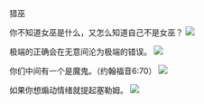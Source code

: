 猎巫

你不知道女巫是什么，又怎么知道自己不是女巫？
![](https://wx1.sinaimg.cn/large/006GhcT7ly1gg9eupf16tj30b30b4wf7.jpg)

极端的正确会在无意间沦为极端的错误。
![](https://wx3.sinaimg.cn/large/006GhcT7ly1gg9eupry8ij30b40b4wf1.jpg)

你们中间有一个是魔鬼。（约翰福音6:70）
![](https://wx2.sinaimg.cn/large/006GhcT7ly1gg9euqipoqj30b30b4t9a.jpg)

如果你想煽动情绪就提起塞勒姆。
![](https://wx3.sinaimg.cn/large/006GhcT7ly1gg9eurngbvj30b50b4aam.jpg)
